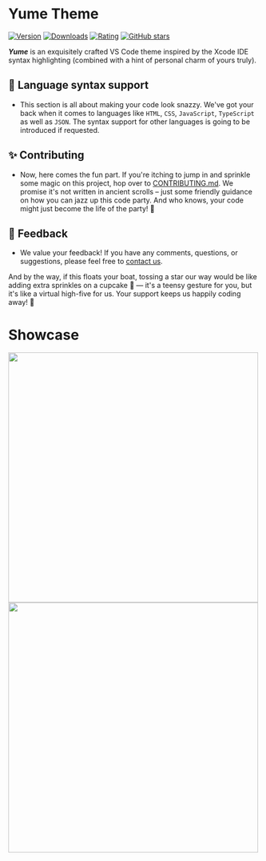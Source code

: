 # Yume Theme

[![Version](https://img.shields.io/visual-studio-marketplace/v/feelthatvib3.yume-theme?label=Visual%20Studio%20Marketplace&color=pink)](https://marketplace.visualstudio.com/items?itemName=feelthatvib3.yume-theme)
[![Downloads](https://img.shields.io/visual-studio-marketplace/d/feelthatvib3.yume-theme?color=pink)](https://marketplace.visualstudio.com/items?itemName=feelthatvib3.yume-theme)
[![Rating](https://img.shields.io/visual-studio-marketplace/r/feelthatvib3.yume-theme?color=pink)](https://marketplace.visualstudio.com/items?itemName=feelthatvib3.yume-theme)
[![GitHub stars](https://img.shields.io/github/stars/feelthatvib3/yume?color=pink)](https://github.com/feelthatvib3/yume/stargazers)

**_Yume_** is an exquisitely crafted VS Code theme inspired by the Xcode IDE syntax highlighting (combined with a hint of personal charm of yours truly).

## 📖 Language syntax support

- This section is all about making your code look snazzy. We've got your back when it comes to languages like `HTML`, `CSS`, `JavaScript`, `TypeScript` as well as `JSON`. The syntax support for other languages is going to be introduced if requested.

## ✨ Contributing

- Now, here comes the fun part. If you're itching to jump in and sprinkle some magic on this project, hop over to [CONTRIBUTING.md](https://github.com/feelthatvib3/yume/CONTRIBUTING.md). We promise it's not written in ancient scrolls – just some friendly guidance on how you can jazz up this code party. And who knows, your code might just become the life of the party! 🎉

## 🙋 Feedback

- We value your feedback! If you have any comments, questions, or suggestions, please feel free to [contact us](https://discord.gg/invite/A8cCcJF8wA).

And by the way, if this floats your boat, tossing a star our way would be like adding extra sprinkles on a cupcake 🧁 — it's a teensy gesture for you, but it's like a virtual high-five for us. Your support keeps us happily coding away! 🌟

# Showcase

<img src="https://i.imgur.com/PIBxZ3T.png" width="500px" />
<img src="https://i.imgur.com/pfYSIFE.png" width="500px" />
